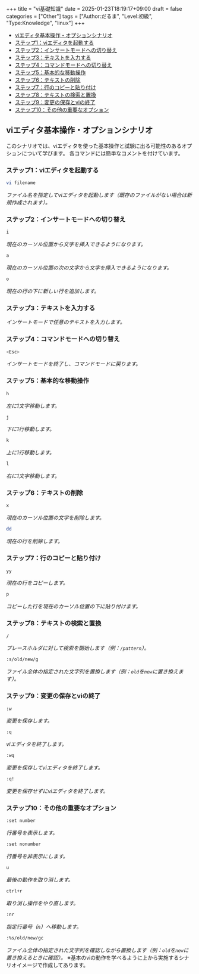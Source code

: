 +++
title = "vi基礎知識"
date = 2025-01-23T18:19:17+09:00
draft = false
categories = ["Other"]
tags = ["Author:だるま", "Level:初級", "Type:Knowledge", "linux"]
+++

- [viエディタ基本操作・オプションシナリオ](##viエディタ基本操作・オプションシナリオ)
- [ステップ1：viエディタを起動する](###ステップ1：viエディタを起動する)
- [ステップ2：インサートモードへの切り替え](###ステップ2：インサートモードへの切り替え)
- [ステップ3：テキストを入力する](###ステップ3：テキストを入力する)
- [ステップ4：コマンドモードへの切り替え](###ステップ4：コマンドモードへの切り替え)
- [ステップ5：基本的な移動操作](###ステップ5：基本的な移動操作)
- [ステップ6：テキストの削除](###ステップ6：テキストの削除)
- [ステップ7：行のコピーと貼り付け](###ステップ7：行のコピーと貼り付け)
- [ステップ8：テキストの検索と置換](###ステップ8：テキストの検索と置換)
- [ステップ9：変更の保存とviの終了](###ステップ9：変更の保存とviの終了)
- [ステップ10：その他の重要なオプション](###ステップ10：その他の重要なオプション)

## viエディタ基本操作・オプションシナリオ

このシナリオでは、viエディタを使った基本操作と試験に出る可能性のあるオプションについて学びます。
各コマンドには簡単なコメントを付けています。

### ステップ1：viエディタを起動する

```bash
vi filename
```

*ファイル名を指定してviエディタを起動します（既存のファイルがない場合は新規作成されます）。*

### ステップ2：インサートモードへの切り替え

```bash
i
```

*現在のカーソル位置から文字を挿入できるようになります。*

```bash
a
```

*現在のカーソル位置の次の文字から文字を挿入できるようになります。*

```bash
o
```

*現在の行の下に新しい行を追加します。*

### ステップ3：テキストを入力する

*インサートモードで任意のテキストを入力します。*

### ステップ4：コマンドモードへの切り替え

```bash
<Esc>
```

*インサートモードを終了し、コマンドモードに戻ります。*

### ステップ5：基本的な移動操作

```bash
h
```

*左に1文字移動します。*

```bash
j
```

*下に1行移動します。*

```bash
k
```

*上に1行移動します。*

```bash
l
```

*右に1文字移動します。*

### ステップ6：テキストの削除

```bash
x
```

*現在のカーソル位置の文字を削除します。*

```bash
dd
```

*現在の行を削除します。*

### ステップ7：行のコピーと貼り付け

```bash
yy
```

*現在の行をコピーします。*

```bash
p
```

*コピーした行を現在のカーソル位置の下に貼り付けます。*

### ステップ8：テキストの検索と置換

```bash
/
```

*プレースホルダに対して検索を開始します（例：`/pattern`）。*

```bash
:s/old/new/g
```

*ファイル全体の指定された文字列を置換します（例：`old`を`new`に置き換えます）。*

### ステップ9：変更の保存とviの終了

```bash
:w
```

*変更を保存します。*

```bash
:q
```

*viエディタを終了します。*

```bash
:wq
```

*変更を保存してviエディタを終了します。*

```bash
:q!
```

*変更を保存せずにviエディタを終了します。*

### ステップ10：その他の重要なオプション

```bash
:set number
```

*行番号を表示します。*

```bash
:set nonumber
```

*行番号を非表示にします。*

```bash
u
```

*最後の動作を取り消します。*

```bash
ctrl+r
```

*取り消し操作をやり直します。*

```bash
:nr
```

*指定行番号（n）へ移動します。*

```bash
:%s/old/new/gc
```

*ファイル全体の指定された文字列を確認しながら置換します（例：`old`を`new`に置き換えるときに確認）。*
※基本のviの動作を学べるように上から実施するシナリオイメージで作成してあります。
